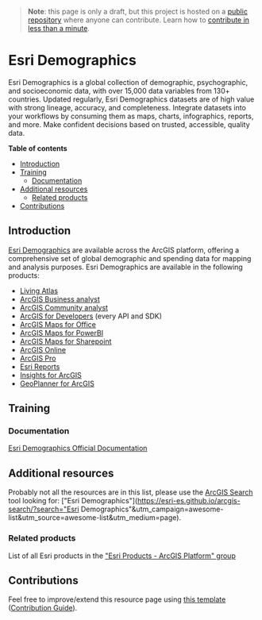 > **Note**: this page is only a draft, but this project is hosted on a [public repository](https://github.com/hhkaos/awesome-arcgis) where anyone can contribute. Learn how to [contribute in less than a minute](https://github.com/hhkaos/awesome-arcgis/blob/master/CONTRIBUTING.md#contributions).

# Esri Demographics

Esri Demographics is a global collection of demographic, psychographic, and socioeconomic data, with over 15,000 data variables from 130+ countries. Updated regularly, Esri Demographics datasets are of high value with strong lineage, accuracy, and completeness. Integrate datasets into your workflows by consuming them as maps, charts, infographics, reports, and more. Make confident decisions based on trusted, accessible, quality data.

<!-- START doctoc generated TOC please keep comment here to allow auto update -->
<!-- DON'T EDIT THIS SECTION, INSTEAD RE-RUN doctoc TO UPDATE -->
**Table of contents**

- [Introduction](#introduction)
- [Training](#training)
  - [Documentation](#documentation)
- [Additional resources](#additional-resources)
  - [Related products](#related-products)
- [Contributions](#contributions)

<!-- END doctoc generated TOC please keep comment here to allow auto update -->

## Introduction

[Esri Demographics](https://www.esri.com/en-us/arcgis/products/esri-demographics/overview) are available across the ArcGIS platform, offering a comprehensive set of global demographic and spending data for mapping and analysis purposes. Esri Demographics are available in the following products:

* [Living Atlas](../../living-atlas/README.md)
* [ArcGIS Business analyst](../arcgis-business-analyst/README.md)
* [ArcGIS Community analyst](../arcgis-community-analyst/README.md)
* [ArcGIS for Developers](../../developers/README.md) (every API and SDK)
* [ArcGIS Maps for Office](../arcgis-maps-for-office/README.md)
* [ArcGIS Maps for PowerBI](../arcgis-maps-for-power-bi/README.md)
* [ArcGIS Maps for Sharepoint](../arcgis-maps-for-sharepoint/README.md)
* [ArcGIS Online](../arcgis-online/README.md)
* [ArcGIS Pro](../arcgis-desktop/arcgis-pro/README.md)
* [Esri Reports](https://www.esri.com/en-us/arcgis/products/buy-reports/overview)
* [Insights for ArcGIS](../insights-for-arcgis/README.md)
* [GeoPlanner for ArcGIS](../geoplanner-for-arcgis/README.md)

## Training

### Documentation

[Esri Demographics Official Documentation](http://doc.arcgis.com/en/esri-demographics/)

## Additional resources

Probably not all the resources are in this list, please use the [ArcGIS Search](https://esri-es.github.io/arcgis-search/) tool looking for: ["Esri Demographics"](https://esri-es.github.io/arcgis-search/?search="Esri Demographics"&utm_campaign=awesome-list&utm_source=awesome-list&utm_medium=page).

### Related products

List of all Esri products in the ["Esri Products - ArcGIS Platform" group](https://awesome-arcgis.maps.arcgis.com/home/group.html?id=663480a878724c42aef09a523a8d5139&view=list&start=1&num=20#content)

## Contributions

Feel free to improve/extend this resource page using [this template](https://github.com/hhkaos/awesome-arcgis/blob/master/templates/PRODUCT_PAGE_TEMPLATE.md) ([Contribution Guide](https://github.com/hhkaos/awesome-arcgis/blob/master/CONTRIBUTING.md)).
